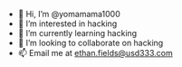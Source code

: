 - 👋 Hi, I’m @yomamama1000
- 👀 I’m interested in hacking
- 🌱 I’m currently learning hacking
- 💞️ I’m looking to collaborate on hacking
- 📫 Email me at ethan.fields@usd333.com

<!---
yomamama1000/yomamama1000 is a ✨ special ✨ repository because its `README.md` (this file) appears on your GitHub profile.
You can click the Preview link to take a look at your changes.
--->
